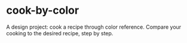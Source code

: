 # cook-by-color
A design project: cook a recipe through color reference. Compare your cooking to the desired recipe, step by step.
